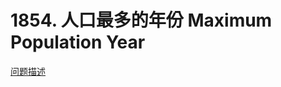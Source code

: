 # 1854. 人口最多的年份 Maximum Population Year

[问题描述](https://leetcode.com/problems/maximum-population-year)
